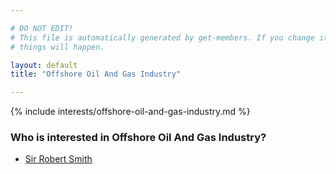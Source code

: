 ```yaml
---

# DO NOT EDIT!
# This file is automatically generated by get-members. If you change it, bad
# things will happen.

layout: default
title: "Offshore Oil And Gas Industry"

---
```


{% include interests/offshore-oil-and-gas-industry.md %}

### Who is interested in Offshore Oil And Gas Industry?


* [Sir Robert Smith](members/sir-robert-smith.html)
